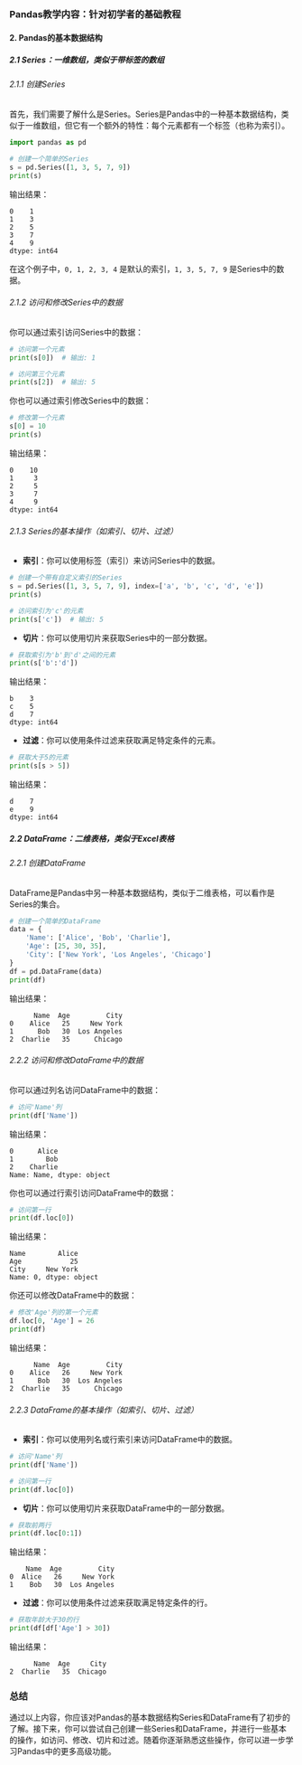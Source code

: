 ### Pandas教学内容：针对初学者的基础教程

#### 2. **Pandas的基本数据结构**

##### 2.1 **Series**：一维数组，类似于带标签的数组

###### 2.1.1 创建Series

首先，我们需要了解什么是Series。Series是Pandas中的一种基本数据结构，类似于一维数组，但它有一个额外的特性：每个元素都有一个标签（也称为索引）。

```python
import pandas as pd

# 创建一个简单的Series
s = pd.Series([1, 3, 5, 7, 9])
print(s)
```

输出结果：

```
0    1
1    3
2    5
3    7
4    9
dtype: int64
```

在这个例子中，`0, 1, 2, 3, 4` 是默认的索引，`1, 3, 5, 7, 9` 是Series中的数据。

###### 2.1.2 访问和修改Series中的数据

你可以通过索引访问Series中的数据：

```python
# 访问第一个元素
print(s[0])  # 输出: 1

# 访问第三个元素
print(s[2])  # 输出: 5
```

你也可以通过索引修改Series中的数据：

```python
# 修改第一个元素
s[0] = 10
print(s)
```

输出结果：

```
0    10
1     3
2     5
3     7
4     9
dtype: int64
```

###### 2.1.3 Series的基本操作（如索引、切片、过滤）

- **索引**：你可以使用标签（索引）来访问Series中的数据。

```python
# 创建一个带有自定义索引的Series
s = pd.Series([1, 3, 5, 7, 9], index=['a', 'b', 'c', 'd', 'e'])
print(s)

# 访问索引为'c'的元素
print(s['c'])  # 输出: 5
```

- **切片**：你可以使用切片来获取Series中的一部分数据。

```python
# 获取索引为'b'到'd'之间的元素
print(s['b':'d'])
```

输出结果：

```
b    3
c    5
d    7
dtype: int64
```

- **过滤**：你可以使用条件过滤来获取满足特定条件的元素。

```python
# 获取大于5的元素
print(s[s > 5])
```

输出结果：

```
d    7
e    9
dtype: int64
```

##### 2.2 **DataFrame**：二维表格，类似于Excel表格

###### 2.2.1 创建DataFrame

DataFrame是Pandas中另一种基本数据结构，类似于二维表格，可以看作是Series的集合。

```python
# 创建一个简单的DataFrame
data = {
    'Name': ['Alice', 'Bob', 'Charlie'],
    'Age': [25, 30, 35],
    'City': ['New York', 'Los Angeles', 'Chicago']
}
df = pd.DataFrame(data)
print(df)
```

输出结果：

```
      Name  Age         City
0    Alice   25     New York
1      Bob   30  Los Angeles
2  Charlie   35      Chicago
```

###### 2.2.2 访问和修改DataFrame中的数据

你可以通过列名访问DataFrame中的数据：

```python
# 访问'Name'列
print(df['Name'])
```

输出结果：

```
0      Alice
1        Bob
2    Charlie
Name: Name, dtype: object
```

你也可以通过行索引访问DataFrame中的数据：

```python
# 访问第一行
print(df.loc[0])
```

输出结果：

```
Name        Alice
Age            25
City     New York
Name: 0, dtype: object
```

你还可以修改DataFrame中的数据：

```python
# 修改'Age'列的第一个元素
df.loc[0, 'Age'] = 26
print(df)
```

输出结果：

```
      Name  Age         City
0    Alice   26     New York
1      Bob   30  Los Angeles
2  Charlie   35      Chicago
```

###### 2.2.3 DataFrame的基本操作（如索引、切片、过滤）

- **索引**：你可以使用列名或行索引来访问DataFrame中的数据。

```python
# 访问'Name'列
print(df['Name'])

# 访问第一行
print(df.loc[0])
```

- **切片**：你可以使用切片来获取DataFrame中的一部分数据。

```python
# 获取前两行
print(df.loc[0:1])
```

输出结果：

```
    Name  Age         City
0  Alice   26     New York
1    Bob   30  Los Angeles
```

- **过滤**：你可以使用条件过滤来获取满足特定条件的行。

```python
# 获取年龄大于30的行
print(df[df['Age'] > 30])
```

输出结果：

```
      Name  Age     City
2  Charlie   35  Chicago
```

### 总结

通过以上内容，你应该对Pandas的基本数据结构Series和DataFrame有了初步的了解。接下来，你可以尝试自己创建一些Series和DataFrame，并进行一些基本的操作，如访问、修改、切片和过滤。随着你逐渐熟悉这些操作，你可以进一步学习Pandas中的更多高级功能。
